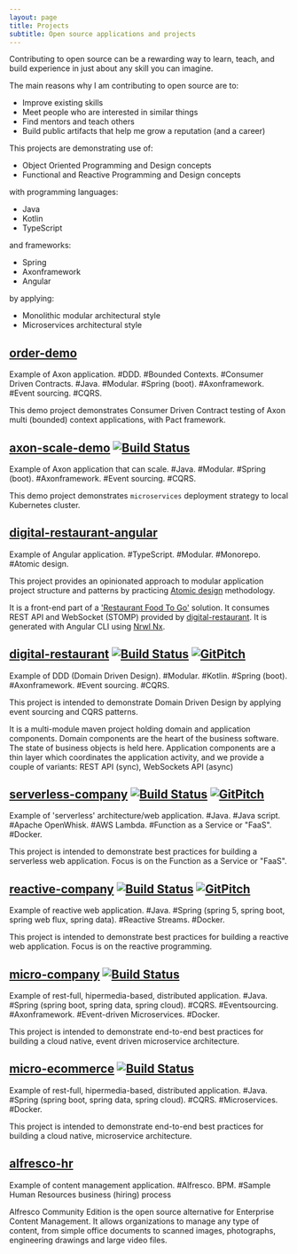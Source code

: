 ```yaml
---
layout: page
title: Projects
subtitle: Open source applications and projects
---
```


Contributing to open source can be a rewarding way to learn, teach, and build experience in just about any skill you can imagine.

The main reasons why I am contributing to open source are to:
 - Improve existing skills
 - Meet people who are interested in similar things
 - Find mentors and teach others
 - Build public artifacts that help me grow a reputation (and a career)
 
This projects are demonstrating use of:
 - Object Oriented Programming and Design concepts
 - Functional and Reactive Programming and Design concepts

with programming languages:
 - Java
 - Kotlin
 - TypeScript

and frameworks:
 - Spring
 - Axonframework
 - Angular

by applying:
 - Monolithic modular architectural style
 - Microservices architectural style

## [order-demo](http://idugalic.github.io/orderdemo/) 

Example of Axon application. #DDD. #Bounded Contexts. #Consumer Driven Contracts. #Java. #Modular. #Spring (boot). #Axonframework. #Event sourcing. #CQRS.

This demo project demonstrates Consumer Driven Contract testing of Axon multi (bounded) context applications, with Pact framework.

## [axon-scale-demo](http://idugalic.github.io/axon-scale-demo/) [![Build Status](https://travis-ci.org/idugalic/axon-scale-demo.svg?branch=master)](https://travis-ci.org/idugalic/axon-scale-demo)

Example of Axon application that can scale. #Java. #Modular. #Spring (boot). #Axonframework. #Event sourcing. #CQRS.

This demo project demonstrates `microservices` deployment strategy to local Kubernetes cluster.
 
## [digital-restaurant-angular](http://idugalic.github.io/digital-restaurant-angular/)

Example of Angular application. #TypeScript. #Modular. #Monorepo. #Atomic design. 

This project provides an opinionated approach to modular application project structure and patterns by practicing [Atomic design](http://atomicdesign.bradfrost.com/) methodology.

It is a front-end part of a ['Restaurant Food To Go'](https://github.com/idugalic/digital-restaurant/tree/master/drestaurant-apps/drestaurant-monolith) solution. It consumes REST API and WebSocket (STOMP) provided by [digital-restaurant](http://idugalic.github.io/digital-restaurant/). It is generated with Angular CLI using [Nrwl Nx](https://nrwl.io/nx).

## [digital-restaurant](http://idugalic.github.io/digital-restaurant/) [![Build Status](https://travis-ci.org/idugalic/digital-restaurant.svg?branch=master)](https://travis-ci.org/idugalic/digital-restaurant) [![GitPitch](https://gitpitch.com/assets/badge.svg)](https://gitpitch.com/idugalic/digital-restaurant/master?grs=github&t=white)

Example of DDD (Domain Driven Design). #Modular. #Kotlin. #Spring (boot). #Axonframework. #Event sourcing. #CQRS.

This project is intended to demonstrate Domain Driven Design by applying event sourcing and CQRS patterns. 

It is a multi-module maven project holding domain and application components. Domain components are the heart of the business software. The state of business objects is held here. Application components are a thin layer which coordinates the application activity, and we provide a couple of variants: REST API (sync), WebSockets API (async)

## [serverless-company](http://idugalic.github.io/serverless-company/) [![Build Status](https://travis-ci.org/idugalic/serverless-company.svg?branch=master)](https://travis-ci.org/idugalic/serverless-company) [![GitPitch](https://gitpitch.com/assets/badge.svg)](https://gitpitch.com/idugalic/serverless-company/master?grs=github&t=white)

Example of 'serverless' architecture/web application. #Java. #Java script. #Apache OpenWhisk. #AWS Lambda. #Function as a Service or "FaaS". #Docker.

This project is intended to demonstrate best practices for building a serverless web application. Focus is on the Function as a Service or "FaaS".

## [reactive-company](http://idugalic.github.io/reactive-company/) [![Build Status](https://travis-ci.org/idugalic/reactive-company.svg?branch=master)](https://travis-ci.org/idugalic/reactive-company) [![GitPitch](https://gitpitch.com/assets/badge.svg)](https://gitpitch.com/idugalic/reactive-company/master?grs=github&t=white)

Example of reactive web application. #Java. #Spring (spring 5, spring boot, spring web flux, spring data). #Reactive Streams. #Docker.

This project is intended to demonstrate best practices for building a reactive web application. Focus is on the reactive programming.

## [micro-company](http://idugalic.github.io/micro-company/) [![Build Status](https://travis-ci.org/idugalic/micro-company.svg?branch=master)](https://travis-ci.org/idugalic/micro-company)

Example of rest-full, hipermedia-based, distributed application. #Java. #Spring (spring boot, spring data, spring cloud). #CQRS. #Eventsourcing. #Axonframework. #Event-driven Microservices. #Docker.

This project is intended to demonstrate end-to-end best practices for building a cloud native, event driven microservice architecture.

## [micro-ecommerce](http://idugalic.github.io/micro-ecommerce/) [![Build Status](https://travis-ci.org/idugalic/micro-ecommerce.svg?branch=master)](https://travis-ci.org/idugalic/micro-ecommerce)

Example of rest-full, hipermedia-based, distributed application. #Java. #Spring (spring boot, spring data, spring cloud). #CQRS. #Microservices. #Docker.

This project is intended to demonstrate end-to-end best practices for building a cloud native, microservice architecture.

## [alfresco-hr](http://idugalic.github.io/alfresco-hr/)
Example of content management application. #Alfresco. BPM.  #Sample Human Resources business (hiring) process

Alfresco Community Edition is the open source alternative for Enterprise Content Management. It allows organizations to manage any type of content, from simple office documents to scanned images, photographs, engineering drawings and large video files.
